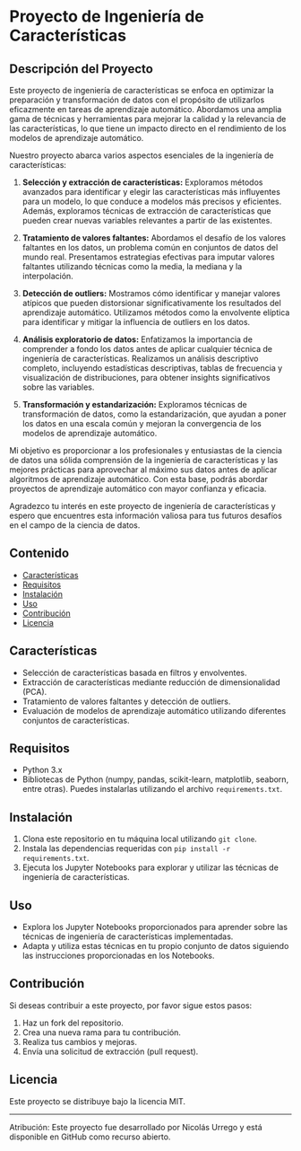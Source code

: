# Proyecto de Ingeniería de Características

## Descripción del Proyecto
Este proyecto de ingeniería de características se enfoca en optimizar la preparación y transformación de datos con el propósito de utilizarlos eficazmente en tareas de aprendizaje automático. Abordamos una amplia gama de técnicas y herramientas para mejorar la calidad y la relevancia de las características, lo que tiene un impacto directo en el rendimiento de los modelos de aprendizaje automático.

Nuestro proyecto abarca varios aspectos esenciales de la ingeniería de características:

1. **Selección y extracción de características:** Exploramos métodos avanzados para identificar y elegir las características más influyentes para un modelo, lo que conduce a modelos más precisos y eficientes. Además, exploramos técnicas de extracción de características que pueden crear nuevas variables relevantes a partir de las existentes.

2. **Tratamiento de valores faltantes:** Abordamos el desafío de los valores faltantes en los datos, un problema común en conjuntos de datos del mundo real. Presentamos estrategias efectivas para imputar valores faltantes utilizando técnicas como la media, la mediana y la interpolación.

3. **Detección de outliers:** Mostramos cómo identificar y manejar valores atípicos que pueden distorsionar significativamente los resultados del aprendizaje automático. Utilizamos métodos como la envolvente elíptica para identificar y mitigar la influencia de outliers en los datos.

4. **Análisis exploratorio de datos:** Enfatizamos la importancia de comprender a fondo los datos antes de aplicar cualquier técnica de ingeniería de características. Realizamos un análisis descriptivo completo, incluyendo estadísticas descriptivas, tablas de frecuencia y visualización de distribuciones, para obtener insights significativos sobre las variables.

5. **Transformación y estandarización:** Exploramos técnicas de transformación de datos, como la estandarización, que ayudan a poner los datos en una escala común y mejoran la convergencia de los modelos de aprendizaje automático.

Mi objetivo es proporcionar a los profesionales y entusiastas de la ciencia de datos una sólida comprensión de la ingeniería de características y las mejores prácticas para aprovechar al máximo sus datos antes de aplicar algoritmos de aprendizaje automático. Con esta base, podrás abordar proyectos de aprendizaje automático con mayor confianza y eficacia.

Agradezco tu interés en este proyecto de ingeniería de características y espero que encuentres esta información valiosa para tus futuros desafíos en el campo de la ciencia de datos.

## Contenido
- [Características](#características)
- [Requisitos](#requisitos)
- [Instalación](#instalación)
- [Uso](#uso)
- [Contribución](#contribución)
- [Licencia](#licencia)

## Características
- Selección de características basada en filtros y envolventes.
- Extracción de características mediante reducción de dimensionalidad (PCA).
- Tratamiento de valores faltantes y detección de outliers.
- Evaluación de modelos de aprendizaje automático utilizando diferentes conjuntos de características.

## Requisitos
- Python 3.x
- Bibliotecas de Python (numpy, pandas, scikit-learn, matplotlib, seaborn, entre otras). Puedes instalarlas utilizando el archivo `requirements.txt`.

## Instalación
1. Clona este repositorio en tu máquina local utilizando `git clone`.
2. Instala las dependencias requeridas con `pip install -r requirements.txt`.
3. Ejecuta los Jupyter Notebooks para explorar y utilizar las técnicas de ingeniería de características.

## Uso
- Explora los Jupyter Notebooks proporcionados para aprender sobre las técnicas de ingeniería de características implementadas.
- Adapta y utiliza estas técnicas en tu propio conjunto de datos siguiendo las instrucciones proporcionadas en los Notebooks.

## Contribución
Si deseas contribuir a este proyecto, por favor sigue estos pasos:
1. Haz un fork del repositorio.
2. Crea una nueva rama para tu contribución.
3. Realiza tus cambios y mejoras.
4. Envía una solicitud de extracción (pull request).

## Licencia
Este proyecto se distribuye bajo la licencia MIT. 

---

Atribución: Este proyecto fue desarrollado por Nicolás Urrego y está disponible en GitHub como recurso abierto.
